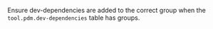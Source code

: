 Ensure dev-dependencies are added to the correct group when the `tool.pdm.dev-dependencies` table has groups.
